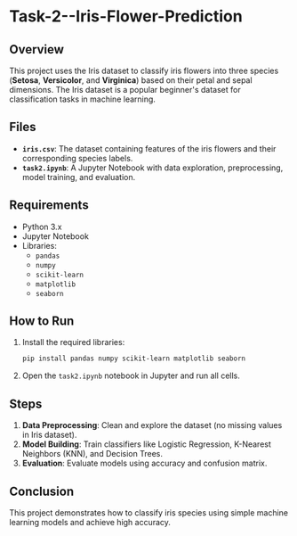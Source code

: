 # Task-2--Iris-Flower-Prediction
## Overview
This project uses the Iris dataset to classify iris flowers into three species (**Setosa**, **Versicolor**, and **Virginica**) based on their petal and sepal dimensions. The Iris dataset is a popular beginner's dataset for classification tasks in machine learning.

## Files
- **`iris.csv`**: The dataset containing features of the iris flowers and their corresponding species labels.
- **`task2.ipynb`**: A Jupyter Notebook with data exploration, preprocessing, model training, and evaluation.

## Requirements
- Python 3.x
- Jupyter Notebook
- Libraries:
  - `pandas`
  - `numpy`
  - `scikit-learn`
  - `matplotlib`
  - `seaborn`

## How to Run
1. Install the required libraries:
   ```bash
   pip install pandas numpy scikit-learn matplotlib seaborn
   ```
2. Open the `task2.ipynb` notebook in Jupyter and run all cells.

## Steps
1. **Data Preprocessing**: Clean and explore the dataset (no missing values in Iris dataset).
2. **Model Building**: Train classifiers like Logistic Regression, K-Nearest Neighbors (KNN), and Decision Trees.
3. **Evaluation**: Evaluate models using accuracy and confusion matrix.

## Conclusion
This project demonstrates how to classify iris species using simple machine learning models and achieve high accuracy.
